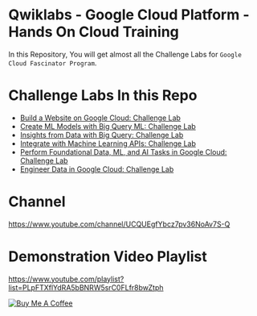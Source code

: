 # Qwiklabs - Google Cloud Platform - Hands On Cloud Training

In this Repository, You will get almost all the Challenge Labs for `Google Cloud Fascinator Program`.
# Challenge Labs In this Repo
* [Build a Website on Google Cloud: Challenge Lab](https://github.com/akshat-jjain/Google-Cloud-Traning/tree/main/Build%20a%20Website%20on%20Google%20Cloud%20Challenge%20Lab)
* [Create ML Models with Big Query ML: Challenge Lab](https://github.com/akshat-jjain/Google-Cloud-Traning/tree/main/Create%20ML%20Models%20with%20BigQuery%20ML:%20Challenge%20Lab)
* [Insights from Data with Big Query: Challenge Lab](https://github.com/akshat-jjain/Google-Cloud-Traning/tree/main/Insights%20from%20Data%20with%20BigQuery:%20Challenge%20Lab)
* [Integrate with Machine Learning APIs: Challenge Lab](https://github.com/akshat-jjain/Google-Cloud-Traning/tree/main/Integrate%20with%20Machine%20Learning%20APIs)
* [Perform Foundational Data, ML, and AI Tasks in Google Cloud: Challenge Lab](https://github.com/akshat-jjain/Google-Cloud-Traning/tree/main/Perform%20Foundational%20Data%2C%20ML%2C%20and%20AI%20Tasks%20in%20Google%20Cloud:%20Challenge%20Lab)
* [Engineer Data in Google Cloud: Challenge Lab](https://github.com/akshat-jjain/Google-Cloud-Traning/tree/main/Engineer%20Data%20in%20Google%20Cloud:%20Challenge%20Lab)

# Channel 
https://www.youtube.com/channel/UCQUEgfYbcz7pv36NoAv7S-Q
# Demonstration Video Playlist 
https://www.youtube.com/playlist?list=PLpFTXflYdRA5bBNRW5srC0FLfr8bwZtph

<a href="https://www.buymeacoffee.com/akshatjain" target="_blank"><img src="https://cdn.buymeacoffee.com/buttons/v2/default-yellow.png" alt="Buy Me A Coffee"></a>
